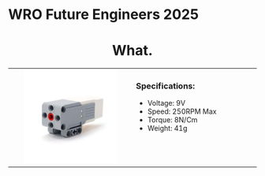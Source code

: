 # WRO Future Engineers 2025

<div align="center">
  <h1>What.</h1>
</div>

<div align="center">
<table>
  <tr>
    <td width="50%" align="center">
      <img src="readmefiles/mediummotor.jpg" alt="Medium Motor" width="80%">
    </td>
    <td width="50%" align="left" valign="top">
      <h3>Specifications:</h3>
      <ul>
        <li>Voltage: 9V</li>
        <li>Speed: 250RPM Max</li>
        <li>Torque: 8N/Cm</li>
        <li>Weight: 41g</li>
      </ul>
    </td>
  </tr>
</table>
</div>
